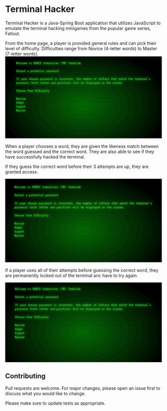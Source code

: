 # Terminal Hacker

Terminal Hacker is a Java-Spring Boot application that utilizes JavaScript to emulate the terminal hacking minigames from the popular game series, Fallout.

From the home page, a player is provided general rules and can pick their level of difficulty. Difficulties range from Novice (4-letter words) to Master (7-letter words).
![gif displaying home page](/src/main/resources/static/img/home.gif)

When a player chooses a word, they are given the likeness match between the word guessed and the correct word. They are also able to see if they have successfully hacked the terminal. 

If they guess the correct word before their 3 attempts are up, they are granted access.

![gif displaying a successful round of the game](/src/main/resources/static/img/novice.gif)

If a player uses all of their attempts before guessing the correct word, they are permanently locked out of the terminal anc have to try again.

![gif displaying losing the game](/src/main/resources/static/img/master.gif)

## Contributing
Pull requests are welcome. For major changes, please open an issue first to discuss what you would like to change.

Please make sure to update tests as appropriate.
